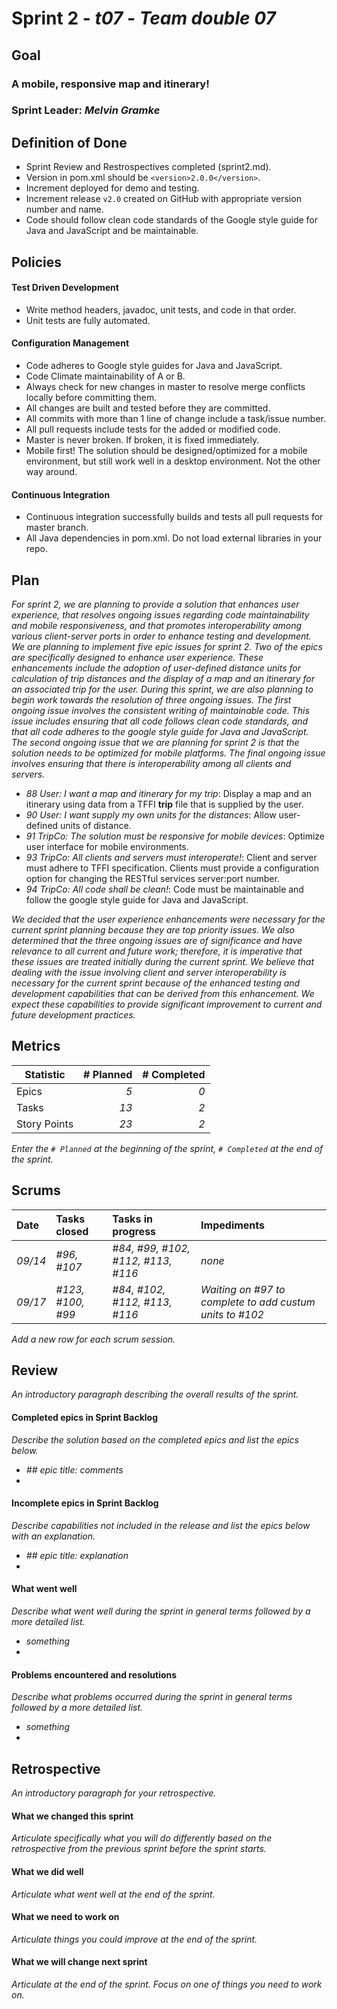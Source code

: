 # Sprint 2 - *t07* - *Team double 07*

## Goal

### A mobile, responsive map and itinerary!
### Sprint Leader: *Melvin Gramke*

## Definition of Done

* Sprint Review and Restrospectives completed (sprint2.md).
* Version in pom.xml should be `<version>2.0.0</version>`.
* Increment deployed for demo and testing.
* Increment release `v2.0` created on GitHub with appropriate version number and name.
* Code should follow clean code standards of the Google style guide for Java and JavaScript and be maintainable.


## Policies

#### Test Driven Development
* Write method headers, javadoc, unit tests, and code in that order.
* Unit tests are fully automated.
#### Configuration Management
* Code adheres to Google style guides for Java and JavaScript.
* Code Climate maintainability of A or B.
* Always check for new changes in master to resolve merge conflicts locally before committing them.
* All changes are built and tested before they are committed.
* All commits with more than 1 line of change include a task/issue number.
* All pull requests include tests for the added or modified code.
* Master is never broken.  If broken, it is fixed immediately.
* Mobile first! The solution should be designed/optimized for a mobile environment, but still work well in a desktop environment. Not the other way around.
#### Continuous Integration
* Continuous integration successfully builds and tests all pull requests for master branch.
* All Java dependencies in pom.xml.  Do not load external libraries in your repo. 


## Plan

*For sprint 2, we are planning to provide a solution that enhances user experience, that resolves ongoing issues regarding code maintainability and mobile responsiveness, and that promotes interoperability among various client-server ports in order to enhance testing and development. We are planning to implement five epic issues for sprint 2. Two of the epics are specifically designed to enhance user experience. These enhancements include the adoption of user-defined distance units for calculation of trip distances and the display of a map and an itinerary for an associated trip for the user. During this sprint, we are also planning to begin work towards the resolution of three ongoing issues. The first ongoing issue involves the consistent writing of maintainable code. This issue includes ensuring that all code follows clean code standards, and that all code adheres to the google style guide for Java and JavaScript. The second ongoing issue that we are planning for sprint 2 is that the solution needs to be optimized for mobile platforms. The final ongoing issue involves ensuring that there is interoperability among all clients and servers.*

* *88 User: I want a map and itinerary for my trip*: Display a map and an itinerary using data from a TFFI **trip** file that is supplied by the user.
* *90 User: I want supply my own units for the distances*: Allow user-defined units of distance.
* *91 TripCo: The solution must be responsive for mobile devices*: Optimize user interface for mobile environments.
* *93 TripCo: All clients and servers must interoperate!*: Client and server must adhere to TFFI specification. Clients must provide a configuration option for changing the RESTful services server:port number.
* *94 TripCo: All code shall be clean!*: Code must be maintainable and follow the google style guide for Java and JavaScript.

*We decided that the user experience enhancements were necessary for the current sprint planning because they are top priority issues. We also determined that the three ongoing issues are of significance and have relevance to all current and future work; therefore, it is imperative that these issues are treated initially during the current sprint. We believe that dealing with the issue involving client and server interoperability is necessary for the current sprint because of the enhanced testing and development capabilities that can be derived from this enhancement. We expect these capabilities to provide significant improvement to current and future development practices.*


## Metrics

| Statistic | # Planned | # Completed |
| --- | ---: | ---: |
| Epics | *5* | *0* |
| Tasks |  *13*   | *2* | 
| Story Points |  *23*  | *2* | 

*Enter the `# Planned` at the beginning of the sprint, `# Completed` at the end of the sprint.*


## Scrums

| Date | Tasks closed  | Tasks in progress | Impediments |
| :--- | :--- | :--- | :--- |
| *09/14* | *#96, #107* | *#84, #99, #102, #112, #113, #116* | *none* |
| *09/17* | *#123, #100, #99* | *#84, #102, #112, #113, #116* | *Waiting on #97 to complete to add custum units to #102*  |

*Add a new row for each scrum session.*

## Review

*An introductory paragraph describing the overall results of the sprint.*

#### Completed epics in Sprint Backlog 

*Describe the solution based on the completed epics and list the epics below.*

* *## epic title: comments*
* 

#### Incomplete epics in Sprint Backlog 

*Describe capabilities not included in the release and list the epics below with an explanation.*

* *## epic title: explanation*
*

#### What went well

*Describe what went well during the sprint in general terms followed by a more detailed list.*

* *something*
*

#### Problems encountered and resolutions

*Describe what problems occurred during the sprint in general terms followed by a more detailed list.*

* *something*
*

## Retrospective

*An introductory paragraph for your retrospective.*

#### What we changed this sprint

*Articulate specifically what you will do differently based on the retrospective from the previous sprint before the sprint starts.*

#### What we did well

*Articulate what went well at the end of the sprint.*

#### What we need to work on

*Articulate things you could improve at the end of the sprint.*

#### What we will change next sprint 

*Articulate at the end of the sprint.  Focus on one of things you need to work on.*
